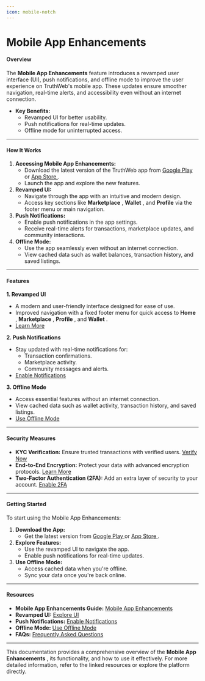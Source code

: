 ```yaml
---
icon: mobile-notch
---
```


# Mobile App Enhancements

#### **Overview**

The **Mobile App Enhancements** feature introduces a revamped user interface (UI), push notifications, and offline mode to improve the user experience on TruthWeb's mobile app. These updates ensure smoother navigation, real-time alerts, and accessibility even without an internet connection.

* **Key Benefits:**
  * Revamped UI for better usability.
  * Push notifications for real-time updates.
  * Offline mode for uninterrupted access.

***

#### **How It Works**

1. **Accessing Mobile App Enhancements:**
   * Download the latest version of the TruthWeb app from [Google Play ](https://play.google.com/store)or [App Store ](https://www.apple.com/app-store/).
   * Launch the app and explore the new features.
2. **Revamped UI:**
   * Navigate through the app with an intuitive and modern design.
   * Access key sections like **Marketplace** , **Wallet** , and **Profile** via the footer menu or main navigation.
3. **Push Notifications:**
   * Enable push notifications in the app settings.
   * Receive real-time alerts for transactions, marketplace updates, and community interactions.
4. **Offline Mode:**
   * Use the app seamlessly even without an internet connection.
   * View cached data such as wallet balances, transaction history, and saved listings.

***

#### **Features**

**1. Revamped UI**

* A modern and user-friendly interface designed for ease of use.
* Improved navigation with a fixed footer menu for quick access to **Home** , **Marketplace** , **Profile** , and **Wallet** .
* [Learn More](https://chat.qwen.ai/c/mobile-enhancements.html#ui)

**2. Push Notifications**

* Stay updated with real-time notifications for:
  * Transaction confirmations.
  * Marketplace activity.
  * Community messages and alerts.
* [Enable Notifications](https://chat.qwen.ai/c/mobile-enhancements.html#notifications)

**3. Offline Mode**

* Access essential features without an internet connection.
* View cached data such as wallet activity, transaction history, and saved listings.
* [Use Offline Mode](https://chat.qwen.ai/c/mobile-enhancements.html#offline)

***

#### **Security Measures**

* **KYC Verification:** Ensure trusted transactions with verified users. [Verify Now](https://chat.qwen.ai/c/kycverification.html)
* **End-to-End Encryption:** Protect your data with advanced encryption protocols. [Learn More](https://chat.qwen.ai/c/endtoendencryption.html)
* **Two-Factor Authentication (2FA):** Add an extra layer of security to your account. [Enable 2FA](https://chat.qwen.ai/c/twofactor.html)

***

#### **Getting Started**

To start using the Mobile App Enhancements:

1. **Download the App:**
   * Get the latest version from [Google Play ](https://play.google.com/store)or [App Store ](https://www.apple.com/app-store/).
2. **Explore Features:**
   * Use the revamped UI to navigate the app.
   * Enable push notifications for real-time updates.
3. **Use Offline Mode:**
   * Access cached data when you're offline.
   * Sync your data once you're back online.

***

#### **Resources**

* **Mobile App Enhancements Guide:** [Mobile App Enhancements](https://chat.qwen.ai/c/mobile-enhancements.html)
* **Revamped UI:** [Explore UI](https://chat.qwen.ai/c/mobile-enhancements.html#ui)
* **Push Notifications:** [Enable Notifications](https://chat.qwen.ai/c/mobile-enhancements.html#notifications)
* **Offline Mode:** [Use Offline Mode](https://chat.qwen.ai/c/mobile-enhancements.html#offline)
* **FAQs:** [Frequently Asked Questions](https://chat.qwen.ai/c/faq.html)

***

This documentation provides a comprehensive overview of the **Mobile App Enhancements** , its functionality, and how to use it effectively. For more detailed information, refer to the linked resources or explore the platform directly.
